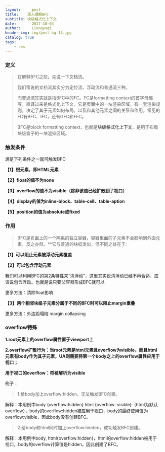 ```yaml
---
layout:     post
title:    深入理解BFC
subtitle: 块级格式化上下文
date:       2017-10-03
author:     Liangyuqi
header-img: img/post-bg-13.jpg
catalog: true
tags:
    - css
---
```

### 定义

> 在解释BFC之前，先说一下文档流。
> 
> 我们常说的文档流其实分为定位流、浮动流和普通流三种。
> 
> 而普通流其实就是指BFC中的FC。FC是formatting context的首字母缩写，直译过来是格式化上下文，它是页面中的一块渲染区域，有一套渲染规则，决定了其子元素如何布局，以及和其他元素之间的关系和作用。常见的FC有BFC、IFC，还有GFC和FFC。
> 
> BFC是block formatting context，也就是**块级格式化上下文**，是用于布局块级盒子的一块渲染区域。

 

### 触发条件

满足下列条件之一就可触发BFC

**【1】根元素，即HTML元素**

**【2】float的值不为none**

**【3】overflow的值不为visible（除非该值已经扩散到了视口）**

**【4】display的值为inline-block、table-cell、table-aption**

**【5】position的值为absolute或fixed**
 

### 作用

> BFC是页面上的一个隔离的独立容器，容器里面的子元素不会影响到外面元素，反之亦然。**它与普通的块框类似，但不同之处在于:

**【1】可以阻止元素被浮动元素覆盖**

**【2】可以包含浮动元素**　

我们可以利用BFC的第2条特性来“清浮动”，这里其实说清浮动已经不再合适，应该说包含浮动。也就是说只要父容器形成BFC就可以

更多方法：清除float影响

**【3】两个相邻块级子元素分属于不同的BFC时可以阻止margin重叠**

更多方法：外边距塌陷 margin collapsing

 

### overflow特殊

**1.root元素上的overflow属性置于viewport上**

**2.overflow扩散行为：当root元素是html元素且overflow为visible，而且html元素有body作为其子元素，UA则需要将第一个body之上的overflow属性应用于视口；**

**用于视口的overflow：将被解析为visible**

例子：

> 1.给body加上overflow:hidden，无法触发BFC创建。
> 
解释：本用例中body {overflow:hidden} html {overflow: visible}（html为默认overflow），body的overflow:hidden被应用于视口，body的最终使用值为overflow:visible，因此body没有创建BFC。

> 2.给body和html同时加上overflow:hidden，成功触发BFC创建。
> 
解释：本用例中body, html{overflow:hidden}，html的overflow:hidden被用于视口，body的overflow计算值是hidden，因此创建了BFC。

 
